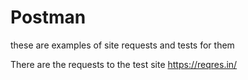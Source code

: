 # Postman
these are examples of site requests and tests for them

There are the requests to the test site https://reqres.in/
